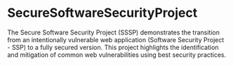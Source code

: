 # SecureSoftwareSecurityProject
The Secure Software Security Project (SSSP) demonstrates the transition from an intentionally vulnerable web application (Software Security Project - SSP) to a fully secured version. This project highlights the identification and mitigation of common web vulnerabilities using best security practices.  

